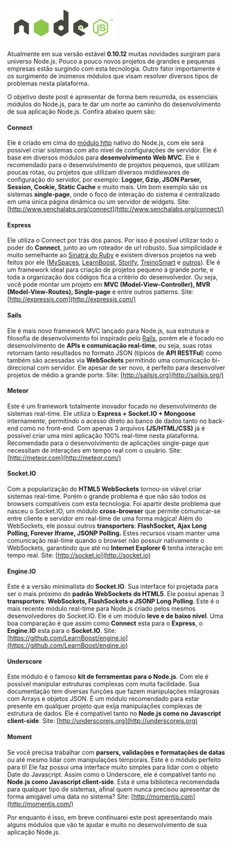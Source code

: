 ![Node.js](/images/nodejs-logo.jpg "Node.js")

Atualmente em sua versão estável **0.10.12** muitas novidades surgiram para universo Node.js. Pouco a pouco novos projetos de grandes e pequenas empresas estão surgindo com esta tecnologia. Outro fator importamente é os surgimento de inúmeros módulos que visam resolver diversos tipos de problemas nesta plataforma.

O objetivo deste post é apresentar de forma bem resumida, os essenciais módulos do Node.js, para te dar um norte ao caminho do desenvolvimento de sua aplicação Node.js. Confira abaixo quem são:

#### Connect

Ele é criado em cima do [módulo http](http://nodejs.org/api/http.html) nativo do Node.js, com ele será possível criar sistemas com alto nível de configurações de servidor. Ele é base em diversos módulos para **desenvolvimento Web MVC**. Ele é recomendado para o desenvolvimento de projetos pequenos, que utilizam poucas rotas, ou projetos que utilizam diversos middlewares de configuração do servidor, por exemplo: **Logger, Gzip, JSON Parser, Session, Cookie, Static Cache** e muito mais. Um bom exemplo são os sistemas **single-page**, onde o foco de interação do sistema é centralizado em uma única página dinâmica ou um servidor de widgets.
Site: [http://www.senchalabs.org/connect](http://www.senchalabs.org/connect/)

#### Express

Ele utiliza o Connect por trás dos panos. Por isso é possível utilizar todo o poder do **Connect**, junto ao um roteador de url robusto. Sua simplicidade é muito semelhante ao [Sinatra do Ruby](http://www.sinatrarb.com/) e existem diversos projetos na web feitos por ele ([MySpaces](https://new.myspace.com), [LearnBoost](https://www.learnboost.com), [Storify](http://storify.com/), [TreinoSmart](http://treinosmart.com) e [outros](http://expressjs.com/applications.html)). Ele é um framework ideal para criação de projetos pequeno à grande porte, e toda a organização dos códigos fica a critério do desenvolvedor. Ou seja, você pode montar um projeto em **MVC (Model-View-Controller), MVR (Model-View-Routes), Single-page** e entre outros patterns.
Site: [http://expressjs.com](http://expressjs.com/)

#### Sails

Ele é mais novo framework MVC lançado para Node.js, sua estrutura e filosofia de desenvolvimento foi inspirado pelo [Rails](http://rubyonrails.org/), porém ele é focado no desenvolvimento de **APIs e comunicação real-time**, ou seja, suas rotas retornam tanto resultados no formato JSON (típicos de **API RESTFul**) como também são acessadas via **WebSockets** permitindo uma comunicação bi-direcional com servidor. Ele apesar de ser novo, é perfeito para desenvolver projetos de médio a grande porte.
Site: [http://sailsjs.org](http://sailsjs.org/)

#### Meteor

Este é um framework totalmente inovador focado no desenvolvimento de sistemas real-time. Ele utiliza o **Express + Socket.IO + Mongoose** internamente, permitindo o acesso direto ao banco de dados tanto no back-end como no front-end. Com apenas 3 arquivos **(JS/HTML/CSS)** já é possível criar uma mini aplicação 100% real-time nesta plataforma. Recomendado para o desenvolvimento de aplicações single-page que necessitam de interações em tempo real com o usuário.
Site: [http://meteor.com](http://meteor.com/)

#### Socket.IO

Com a popularização do **HTML5 WebSockets** tornou-se viável criar sistemas real-time. Porém o grande problema é que não são todos os browsers compatíveis com esta tecnologia. Foi apartir deste problema que nasceu o Socket.IO, um módulo **cross-browser** que permite comunicar-se entre cliente e servidor em real-time de uma forma mágica! Além do WebSockets, ele possui outros **transporters**: **FlashSocket, Ajax Long Polling, Forever Iframe, JSONP Polling.** Estes recursos visam manter uma comunicação real-time quando o browser não possuir nativamente o WebSockets, garantindo que até no **Internet Explorer 6** tenha interação em tempo real.
Site: [http://socket.io](http://socket.io)

#### Engine.IO

Este é a versão minimalista do **Socket.IO**. Sua interface foi projetada para ser o mais próximo do **padrão WebSockets do HTML5**. Ele possui apenas 3 **transporters**: **WebSockets, FlashSockets e JSONP Long Polling**. Este é o mais recente módulo real-time para Node.js criado pelos mesmos desenvolvedores do Socket.IO. Ele é um módulo **leve e de baixo nível**. Uma boa comparação é que assim como **Connect** esta para o **Express**, o **Engine.IO** esta para o **Socket.IO**.
Site: [https://github.com/LearnBoost/engine.io](https://github.com/LearnBoost/engine.io)

#### Underscore

Este módulo é o famoso **kit de ferramentas para o Node.js**. Com ele é possível manipular estruturas complexas com muita facilidade. Sua documentação tem diversas funções que fazem manipulações milagrosas com Arrays e objetos JSON. É um módulo recomendado para estar presente em qualquer projeto que exija manipulações complexas de estrutura de dados. Ele é compatível tanto no **Node.js como no Javascript client-side**.
Site: [http://underscorejs.org](http://underscorejs.org)

#### Moment

Se você precisa trabalhar com **parsers, validações e formatações de datas** ou até mesmo lidar com manipulações temporais. Este é o módulo perfeito para ti! Ele faz possui uma interface muito simples para lidar com o objeto Date do Javascript. Assim como o Underscore, ele é compatível tanto no **Node.js como Javascript client-side**. Esta é uma biblioteca recomendada para qualquer tipo de sistemas, afinal quem nunca precisou apresentar de forma amigável uma data no sistema?
Site: [http://momentjs.com](http://momentjs.com/)

Por enquanto é isso, em breve continuarei este post apresentando mais alguns módulos que vão te ajudar e muito no desenvolvimento de sua aplicação Node.js.